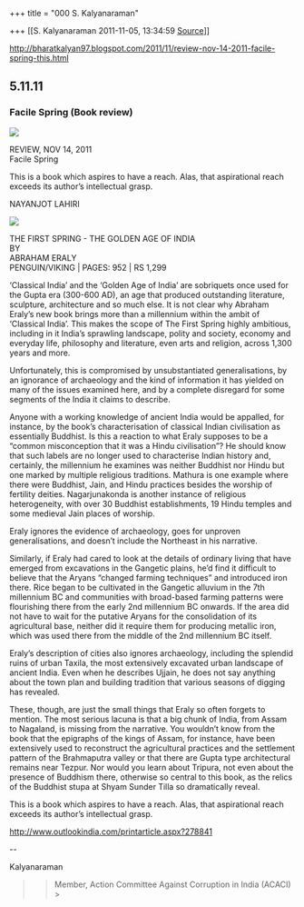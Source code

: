 +++
title = "000 S. Kalyanaraman"

+++
[[S. Kalyanaraman	2011-11-05, 13:34:59 [Source](https://groups.google.com/g/bvparishat/c/mqifOfs12JE)]]



<http://bharatkalyan97.blogspot.com/2011/11/review-nov-14-2011-facile-spring-this.html>

  

## 5.11.11

### Facile Spring (Book review)

[![](https://ci6.googleusercontent.com/proxy/PPkdBTDcYhhTU8-2RL5RNstYJzasYCnNOCQ9JCaGKbrApb3Xw_JvIw2BY08Eb9WnrZshGmbwWw3lMctyY3MdJ27H6hsLDvLc7Q=s0-d-e1-ft#http://www.outlookindia.com/images/common/opt8_265.gif)](http://www.outlookindia.com/images/common/opt8_265.gif)

  
REVIEW, NOV 14, 2011  
Facile Spring  
  
This is a book which aspires to have a reach. Alas, that aspirational reach exceeds its author’s intellectual grasp.  
  
NAYANJOT LAHIRI  

[![](https://ci4.googleusercontent.com/proxy/gPXHy7maadNuinsb_EnXvJhpRnlvugz02jWP8I705lMuz0rwU_0lVLBsgxaeinEJK46angwwFUs3YM4L_5w1Jpd5A-VwWJS-gGdqAxLw_nVCdqddUgZTG051=s0-d-e1-ft#http://images.outlookindia.com/images/reviews/first_spring_20111114.jpg)](http://images.outlookindia.com/images/reviews/first_spring_20111114.jpg)

THE FIRST SPRING - THE GOLDEN AGE OF INDIA  
BY  
ABRAHAM ERALY  
PENGUIN/VIKING \| PAGES: 952 \| RS 1,299  
  
‘Classical India’ and the ‘Golden Age of India’ are sobriquets once used for the Gupta era (300-600 AD), an age that produced outstanding literature, sculpture, architecture and so much else. It is not clear why Abraham Eraly’s new book brings more than a millennium within the ambit of ‘Classical India’. This makes the scope of The First Spring highly ambitious, including in it India’s sprawling landscape, polity and society, economy and everyday life, philosophy and literature, even arts and religion, across 1,300 years and more.  
  
Unfortunately, this is compromised by unsubstantiated generalisations, by an ignorance of archaeology and the kind of information it has yielded on many of the issues examined here, and by a complete disregard for some segments of the India it claims to describe.  
  
Anyone with a working knowledge of ancient India would be appalled, for instance, by the book’s characterisation of classical Indian civilisation as essentially Buddhist. Is this a reaction to what Eraly supposes to be a “common misconception that it was a Hindu civilisation”? He should know that such labels are no longer used to characterise Indian history and, certainly, the millennium he examines was neither Buddhist nor Hindu but one marked by multiple religious traditions. Mathura is one example where there were Buddhist, Jain, and Hindu practices besides the worship of fertility deities. Nagarjunakonda is another instance of religious heterogeneity, with over 30 Buddhist establishments, 19 Hindu temples and some medieval Jain places of worship.  
  
Eraly ignores the evidence of archaeology, goes for unproven generalisations, and doesn’t include the Northeast in his narrative.  
  
Similarly, if Eraly had cared to look at the details of ordinary living that have emerged from excavations in the Gangetic plains, he’d find it difficult to believe that the Aryans “changed farming techniques” and introduced iron there. Rice began to be cultivated in the Gangetic alluvium in the 7th millennium BC and communities with broad-based farming patterns were flourishing there from the early 2nd millennium BC onwards. If the area did not have to wait for the putative Aryans for the consolidation of its agricultural base, neither did it require them for producing metallic iron, which was used there from the middle of the 2nd millennium BC itself.  
  
Eraly’s description of cities also ignores archaeology, including the splendid ruins of urban Taxila, the most extensively excavated urban landscape of ancient India. Even when he describes Ujjain, he does not say anything about the town plan and building tradition that various seasons of digging has revealed.  
  
These, though, are just the small things that Eraly so often forgets to mention. The most serious lacuna is that a big chunk of India, from Assam to Nagaland, is missing from the narrative. You wouldn’t know from the book that the epigraphs of the kings of Assam, for instance, have been extensively used to reconstruct the agricultural practices and the settlement pattern of the Brahmaputra valley or that there are Gupta type architectural remains near Tezpur. Nor would you learn about Tripura, not even about the presence of Buddhism there, otherwise so central to this book, as the relics of the Buddhist stupa at Shyam Sunder Tilla so dramatically reveal.  
  
This is a book which aspires to have a reach. Alas, that aspirational reach exceeds its author’s intellectual grasp.  
  
<http://www.outlookindia.com/printarticle.aspx?278841>

  

--  

Kalyanaraman

  

> 
> > 
> > Member, Action Committee Against Corruption in India (ACACI) >
> 
> > 

  

  

